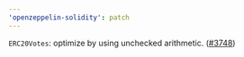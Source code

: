 ```yaml
---
'openzeppelin-solidity': patch
---
```


`ERC20Votes`: optimize by using unchecked arithmetic. ([#3748](https://github.com/OpenZeppelin/openzeppelin-contracts/pull/3748))
